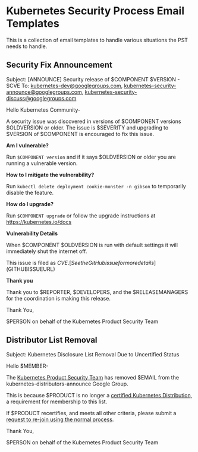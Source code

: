 # Kubernetes Security Process Email Templates

This is a collection of email templates to handle various situations the PST needs to handle.

## Security Fix Announcement

Subject: [ANNOUNCE] Security release of $COMPONENT $VERSION - $CVE
To: kubernetes-dev@googlegroups.com, kubernetes-security-announce@googlegroups.com, kubernetes-security-discuss@googlegroups.com

Hello Kubernetes Community-

A security issue was discovered in versions of $COMPONENT versions $OLDVERSION or older. The issue is $SEVERITY and upgrading to $VERSION of $COMPONENT is encouraged to fix this issue.

**Am I vulnerable?**

Run `$COMPONENT version` and if it says $OLDVERSION or older you are running a vulnerable version.

**How to I mitigate the vulnerability?**

<!--
[This is an optional section. Remove if there are no mitigations.]
-->

Run `kubectl delete deployment cookie-monster -n gibson` to temporarily disable the feature.

**How do I upgrade?**

Run `$COMPONENT upgrade` or follow the upgrade instructions at https://kubernetes.io/docs

**Vulnerability Details**

When $COMPONENT $OLDVERSION is run with default settings it will immediately shut the internet off.

This issue is filed as $CVE. [See the GitHub issue for more details]($GITHUBISSUEURL)

**Thank you**

Thank you to $REPORTER, $DEVELOPERS, and the $RELEASEMANAGERS for the coordination is making this release.

Thank You,

$PERSON on behalf of the Kubernetes Product Security Team


## Distributor List Removal

Subject: Kubernetes Disclosure List Removal Due to Uncertified Status

Hello $MEMBER-

The [Kubernetes Product Security Team][pst] has removed $EMAIL from the kubernetes-distributors-announce Google Group.

This is because $PRODUCT is no longer a [certified Kubernetes Distribution][conformance], a requirement for membership to this list.

If $PRODUCT recertifies, and meets all other criteria, please submit a [request to re-join using the normal process][join-process].

Thank You,

$PERSON on behalf of the Kubernetes Product Security Team

[pst]: https://github.com/kubernetes/sig-release/blob/master/security-release-process-documentation/security-release-process.md#product-security-team-pst
[conformance]: https://www.cncf.io/certification/software-conformance/
[criteria]: https://github.com/kubernetes/sig-release/blob/master/security-release-process-documentation/security-release-process.md#membership-criteria
[join-process]: https://github.com/kubernetes/sig-release/blob/master/security-release-process-documentation/security-release-process.md#private-distributors-list
